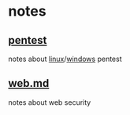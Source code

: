 # notes

## [pentest](https://github.com/wh00am1/notes/tree/master/pentest)
 notes about [linux](https://github.com/wh00am1/notes/tree/master/pentest/linux.md)/[windows](https://github.com/wh00am1/notes/tree/master/pentest/windows.md) pentest
## [web.md](https://github.com/wh00am1/notes/tree/master/web.md)
 notes about web security
